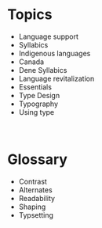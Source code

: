 # Topics

- Language support
- Syllabics
- Indigenous languages
- Canada
- Dene Syllabics
- Language revitalization
- Essentials
- Type Design
- Typography
- Using type

<br>


# Glossary

- Contrast
- Alternates
- Readability
- Shaping
- Typsetting